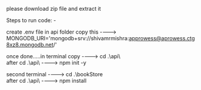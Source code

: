 please download zip file and extract it


Steps to run code: -

create .env file in api folder 
copy this ----> MONGODB_URI='mongodb+srv://shivamrmishra:approwess@aprowess.ctg8xz8.mongodb.net/'

once done.....in terminal copy ---->  cd .\api\  
after cd .\api\ ----> npm init -y


second terminal ----> cd .\bookStore\
after cd .\api\ ----> npm install

